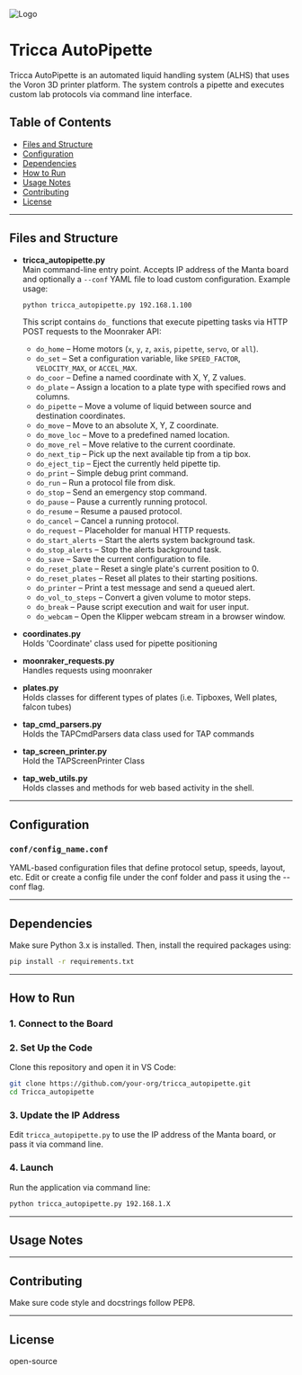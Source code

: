 ![Logo](https://www.tricca.ca/assets/logos/tricca-6bc01c5f.svg)
# Tricca AutoPipette

Tricca AutoPipette is an automated liquid handling system (ALHS) that uses the Voron 3D printer platform. The system controls a pipette and executes custom lab protocols via command line interface.

## Table of Contents

- [Files and Structure](#files-and-structure)
- [Configuration](#configuration)
- [Dependencies](#dependencies)
- [How to Run](#how-to-run)
- [Usage Notes](#usage-notes)
- [Contributing](#contributing)
- [License](#license)

---

## Files and Structure

- **tricca_autopipette.py**  
  Main command-line entry point. Accepts IP address of the Manta board and optionally a `--conf` YAML file to load custom configuration. Example usage:

  ```bash
  python tricca_autopipette.py 192.168.1.100
  ```

  
  This script contains `do_` functions that execute pipetting tasks via HTTP POST requests to the Moonraker API:

  - `do_home` – Home motors (`x`, `y`, `z`, `axis`, `pipette`, `servo`, or `all`).
  - `do_set` – Set a configuration variable, like `SPEED_FACTOR`, `VELOCITY_MAX`, or `ACCEL_MAX`.
  - `do_coor` – Define a named coordinate with X, Y, Z values.
  - `do_plate` – Assign a location to a plate type with specified rows and columns.
  - `do_pipette` – Move a volume of liquid between source and destination coordinates.
  - `do_move` – Move to an absolute X, Y, Z coordinate.
  - `do_move_loc` – Move to a predefined named location.
  - `do_move_rel` – Move relative to the current coordinate.
  - `do_next_tip` – Pick up the next available tip from a tip box.
  - `do_eject_tip` – Eject the currently held pipette tip.
  - `do_print` – Simple debug print command.
  - `do_run` – Run a protocol file from disk.
  - `do_stop` – Send an emergency stop command.
  - `do_pause` – Pause a currently running protocol.
  - `do_resume` – Resume a paused protocol.
  - `do_cancel` – Cancel a running protocol.
  - `do_request` – Placeholder for manual HTTP requests.
  - `do_start_alerts` – Start the alerts system background task.
  - `do_stop_alerts` – Stop the alerts background task.
  - `do_save` – Save the current configuration to file.
  - `do_reset_plate` – Reset a single plate's current position to 0.
  - `do_reset_plates` – Reset all plates to their starting positions.
  - `do_printer` – Print a test message and send a queued alert.
  - `do_vol_to_steps` – Convert a given volume to motor steps.
  - `do_break` – Pause script execution and wait for user input.
  - `do_webcam` – Open the Klipper webcam stream in a browser window.

- **coordinates.py**  
  Holds 'Coordinate' class used for pipette positioning

- **moonraker_requests.py**  
  Handles requests using moonraker

- **plates.py**  
  Holds classes for different types of plates (i.e. Tipboxes, Well plates, falcon tubes)

- **tap_cmd_parsers.py**  
  Holds the TAPCmdParsers data class used for TAP commands

- **tap_screen_printer.py**  
  Hold the TAPScreenPrinter Class

- **tap_web_utils.py**  
  Holds classes and methods for web based activity in the shell.
---

## Configuration

### `conf/config_name.conf`

YAML-based configuration files that define protocol setup, speeds,  layout, etc. Edit or create a config file under the conf folder and pass it using the --conf flag.


---

## Dependencies

Make sure Python 3.x is installed. Then, install the required packages using:

```bash
pip install -r requirements.txt
```

---

## How to Run

### 1. Connect to the Board  

### 2. Set Up the Code  
Clone this repository and open it in VS Code:

```bash
git clone https://github.com/your-org/tricca_autopipette.git  
cd Tricca_autopipette
```

### 3. Update the IP Address  
Edit `tricca_autopipette.py` to use the IP address of the Manta board, or pass it via command line.

### 4. Launch  
Run the application via command line:

```bash
python tricca_autopipette.py 192.168.1.X
```

---

## Usage Notes


---

## Contributing

Make sure code style and docstrings follow PEP8.

---

## License

open-source
